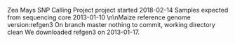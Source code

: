 Zea Mays SNP Calling Project
project started 2018-02-14
Samples expected from sequencing core 2013-01-10
\n\nMaize reference genome version:refgen3
On branch master
nothing to commit, working directory clean
We downloaded refgen3 on 2013-01-17.
